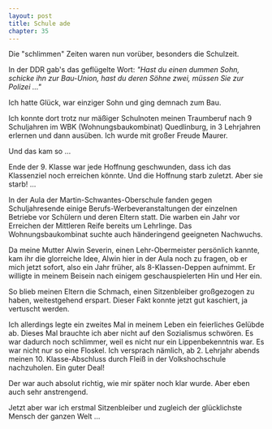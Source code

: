 ```yaml
---  
layout: post
title: Schule ade
chapter: 35
---  
```




Die "schlimmen" Zeiten waren nun vorüber, besonders die Schulzeit.

In der DDR gab's das geflügelte Wort: _"Hast du einen dummen Sohn, schicke ihn
zur Bau-Union, hast du deren Söhne zwei, müssen Sie zur Polizei …"_

Ich hatte Glück, war einziger Sohn und ging demnach zum Bau.

Ich konnte dort trotz nur mäßiger Schulnoten meinen Traumberuf nach 9
Schuljahren im WBK (Wohnungsbaukombinat) Quedlinburg, in 3 Lehrjahren erlernen
und dann ausüben. Ich wurde mit großer Freude Maurer.

Und das kam so …

Ende der 9. Klasse war jede Hoffnung geschwunden, dass ich das Klassenziel
noch erreichen könnte. Und die Hoffnung starb zuletzt. Aber sie starb! …

In der Aula der Martin-Schwantes-Oberschule fanden gegen Schuljahresende
einige Berufs-Werbeveranstaltungen der einzelnen Betriebe vor Schülern und
deren Eltern statt. Die warben ein Jahr vor Erreichen der Mittleren Reife
bereits um Lehrlinge. Das Wohnungsbaukombinat suchte auch händeringend
geeigneten Nachwuchs.

Da meine Mutter Alwin Severin, einen Lehr-Obermeister persönlich kannte, kam
ihr die glorreiche Idee, Alwin hier in der Aula noch zu fragen, ob er mich
jetzt sofort, also ein Jahr früher, als 8-Klassen-Deppen aufnimmt. Er willigte
in meinem Beisein nach einigem geschauspielerten Hin und Her ein.

So blieb meinen Eltern die Schmach, einen Sitzenbleiber großgezogen zu haben,
weitestgehend erspart. Dieser Fakt konnte jetzt gut kaschiert, ja vertuscht
werden.

Ich allerdings legte ein zweites Mal in meinem Leben ein feierliches Gelübde
ab. Dieses Mal brauchte ich aber nicht auf den Sozialismus schwören. Es war
dadurch noch schlimmer, weil es nicht nur ein Lippenbekenntnis war. Es war
nicht nur so eine Floskel. Ich versprach nämlich, ab 2. Lehrjahr abends meinen
10. Klasse-Abschluss durch Fleiß in der Volkshochschule nachzuholen. Ein guter
Deal!

Der war auch absolut richtig, wie mir später noch klar wurde. Aber eben auch
sehr anstrengend.

Jetzt aber war ich erstmal Sitzenbleiber und zugleich der glücklichste Mensch
der ganzen Welt …

